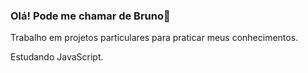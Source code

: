 ### Olá! Pode me chamar de Bruno👋


 Trabalho em projetos particulares para praticar meus conhecimentos.
 
  Estudando JavaScript.
 



